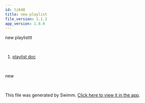 ```yaml
---
id: tz648
title: new playlist
file_version: 1.1.2
app_version: 1.8.0
---
```


<!-- Intro - Do not remove this comment -->
new playlisttt

<br/>

<!-- Steps - Do not remove this comment -->
1. [playlist doc ](playlist-doc.c86bezsl.sw.md)


<br/>

<!-- Summary - Do not remove this comment -->
new

<br/>

This file was generated by Swimm. [Click here to view it in the app](https://swimm-web-app.web.app/repos/Z2l0aHViJTNBJTNBTm9hUmVwbyUzQSUzQU5vYW96ZXI=/playlists/tz648).
